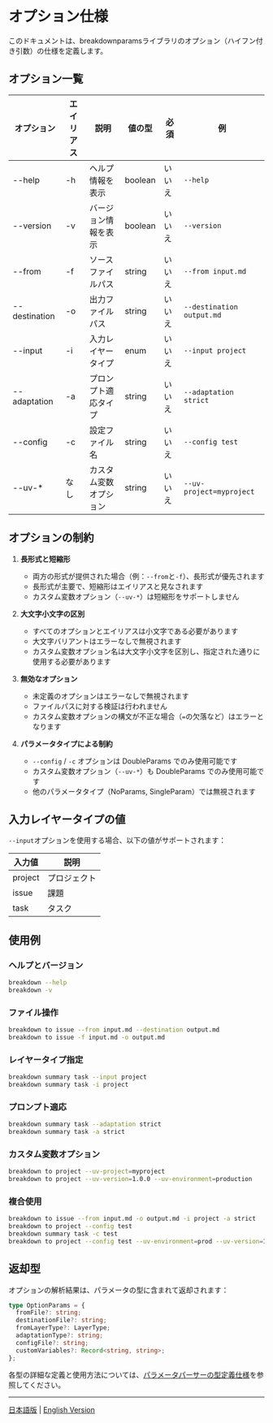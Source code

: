 # オプション仕様

このドキュメントは、breakdownparamsライブラリのオプション（ハイフン付き引数）の仕様を定義します。

## オプション一覧

| オプション    | エイリアス | 説明                 | 値の型  | 必須   | 例                        |
| ------------- | ---------- | -------------------- | ------- | ------ | ------------------------- |
| --help        | -h         | ヘルプ情報を表示     | boolean | いいえ | `--help`                  |
| --version     | -v         | バージョン情報を表示 | boolean | いいえ | `--version`               |
| --from        | -f         | ソースファイルパス   | string  | いいえ | `--from input.md`         |
| --destination | -o         | 出力ファイルパス     | string  | いいえ | `--destination output.md` |
| --input       | -i         | 入力レイヤータイプ   | enum    | いいえ | `--input project`         |
| --adaptation  | -a         | プロンプト適応タイプ | string  | いいえ | `--adaptation strict`     |
| --config      | -c         | 設定ファイル名       | string  | いいえ | `--config test`           |
| --uv-*        | なし       | カスタム変数オプション | string  | いいえ | `--uv-project=myproject`  |

## オプションの制約

1. **長形式と短縮形**
   - 両方の形式が提供された場合（例：`--from`と`-f`）、長形式が優先されます
   - 長形式が主要で、短縮形はエイリアスと見なされます
   - カスタム変数オプション（`--uv-*`）は短縮形をサポートしません

2. **大文字小文字の区別**
   - すべてのオプションとエイリアスは小文字である必要があります
   - 大文字バリアントはエラーなしで無視されます
   - カスタム変数オプション名は大文字小文字を区別し、指定された通りに使用する必要があります

3. **無効なオプション**
   - 未定義のオプションはエラーなしで無視されます
   - ファイルパスに対する検証は行われません
   - カスタム変数オプションの構文が不正な場合（`=`の欠落など）はエラーとなります

4. **パラメータタイプによる制約**
   - `--config` / `-c` オプションは DoubleParams でのみ使用可能です
   - カスタム変数オプション（`--uv-*`）も DoubleParams でのみ使用可能です
   - 他のパラメータタイプ（NoParams, SingleParam）では無視されます

## 入力レイヤータイプの値

`--input`オプションを使用する場合、以下の値がサポートされます：

| 入力値  | 説明         |
| ------- | ------------ |
| project | プロジェクト |
| issue   | 課題         |
| task    | タスク       |

## 使用例

### ヘルプとバージョン

```bash
breakdown --help
breakdown -v
```

### ファイル操作

```bash
breakdown to issue --from input.md --destination output.md
breakdown to issue -f input.md -o output.md
```

### レイヤータイプ指定

```bash
breakdown summary task --input project
breakdown summary task -i project
```

### プロンプト適応

```bash
breakdown summary task --adaptation strict
breakdown summary task -a strict
```

### カスタム変数オプション

```bash
breakdown to project --uv-project=myproject
breakdown to project --uv-version=1.0.0 --uv-environment=production
```

### 複合使用

```bash
breakdown to issue --from input.md -o output.md -i project -a strict
breakdown to project --config test
breakdown summary task -c test
breakdown to project --config test --uv-environment=prod --uv-version=1.0.0
```

## 返却型

オプションの解析結果は、パラメータの型に含まれて返却されます：

```typescript
type OptionParams = {
  fromFile?: string;
  destinationFile?: string;
  fromLayerType?: LayerType;
  adaptationType?: string;
  configFile?: string;
  customVariables?: Record<string, string>;
};
```

各型の詳細な定義と使用方法については、[パラメータパーサーの型定義仕様](params_type.ja.md)を参照してください。

---

[日本語版](options.ja.md) | [English Version](options.md)
